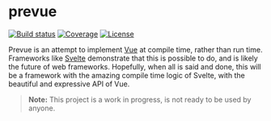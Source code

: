 # prevue

[![Build status](https://img.shields.io/circleci/project/scottbedard/prevue/master.svg?style=flat)](https://circleci.com/gh/scottbedard/prevue)
[![Coverage](https://img.shields.io/codecov/c/github/scottbedard/prevue/master.svg?style=flat)](https://codecov.io/gh/scottbedard/prevue)
[![License](https://img.shields.io/badge/license-MIT-blue.svg?style=flat)](https://github.com/scottbedard/prevue/blob/master/LICENSE)

Prevue is an attempt to implement [Vue](https://github.com/vuejs/vue) at compile time, rather than run time. Frameworks like [Svelte](https://github.com/sveltejs/svelte) demonstrate that this is possible to do, and is likely the future of web frameworks. Hopefully, when all is said and done, this will be a framework with the amazing compile time logic of Svelte, with the beautiful and expressive API of Vue.

> **Note:** This project is a work in progress, is not ready to be used by anyone.
